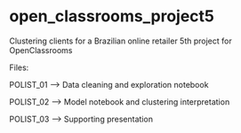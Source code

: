 # open_classrooms_project5

Clustering clients for a Brazilian online retailer
5th project for OpenClassrooms

Files:

POLIST_01 --> Data cleaning and exploration notebook

POLIST_02 --> Model notebook and clustering interpretation

POLIST_03 --> Supporting presentation
